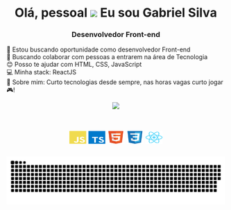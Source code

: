 <h1 align="center">Olá, pessoal <img src="https://raw.githubusercontent.com/kaueMarques/kaueMarques/master/hi.gif" width="30px"> Eu sou Gabriel Silva</h1>
<h3 align="center">Desenvolvedor Front-end</h3>

🚀   Estou buscando oportunidade como desenvolvedor Front-end
<br/>💜   Buscando colaborar com pessoas a entrarem na área de Tecnologia
<br/>😊   Posso te ajudar com HTML, CSS, JavaScript
<br/>💻   Minha stack: ReactJS
<br/>💬   Sobre mim: Curto tecnologias desde sempre, nas horas vagas curto jogar🎮!
<br>
<div align="center"> 
  <a href="https://www.linkedin.com/in/gabriel-silva-414303239" target="_blank"><img src="https://img.shields.io/badge/-LinkedIn-%230077B5?style=for-the-badge&logo=linkedin&logoColor=white" target="_blank"></a> 
</div>

##

<div style="display: inline_block" align="center"><br>
  <img align="center" alt="Gabriel-Js" height="30" width="40" src="https://raw.githubusercontent.com/devicons/devicon/master/icons/javascript/javascript-plain.svg">
  <img align="center" alt="Gabriel-Ts" height="30" width="40" src="https://raw.githubusercontent.com/devicons/devicon/master/icons/typescript/typescript-plain.svg">
  <img align="center" alt="Gabriel-HTML" height="30" width="40" src="https://raw.githubusercontent.com/devicons/devicon/master/icons/html5/html5-original.svg">
  <img align="center" alt="Gabriel-CSS" height="30" width="40" src="https://raw.githubusercontent.com/devicons/devicon/master/icons/css3/css3-original.svg">
  <img align="center" alt="Gabriel-React" height="30" width="40" src="https://raw.githubusercontent.com/devicons/devicon/master/icons/react/react-original.svg">
  
 
</div>

##

![Snake animation](https://github.com/Israelfer/Israelfer/blob/output/github-contribution-grid-snake.svg)
<!--
**Israelfer/Israelfer** is a ✨ _special_ ✨ repository because its `README.md` (this file) appears on your GitHub profile.

Here are some ideas to get you started:

- 🔭 I’m currently working on ...
- 🌱 I’m currently learning Front-end (react)
- 👯 I’m looking to collaborate on ...
- 🤔 I’m looking for help with ...
- 💬 Ask me about ...
- 📫 How to reach me: ...
- 😄 Pronouns: ...
- ⚡ Fun fact: ...
-->
